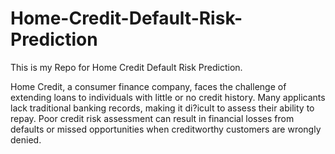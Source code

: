 # Home-Credit-Default-Risk-Prediction
This is my Repo for Home Credit Default Risk Prediction.

Home Credit, a consumer finance company, faces the challenge of extending loans to
individuals with little or no credit history. Many applicants lack traditional banking records,
making it di?icult to assess their ability to repay. Poor credit risk assessment can result in
financial losses from defaults or missed opportunities when creditworthy customers are
wrongly denied.
